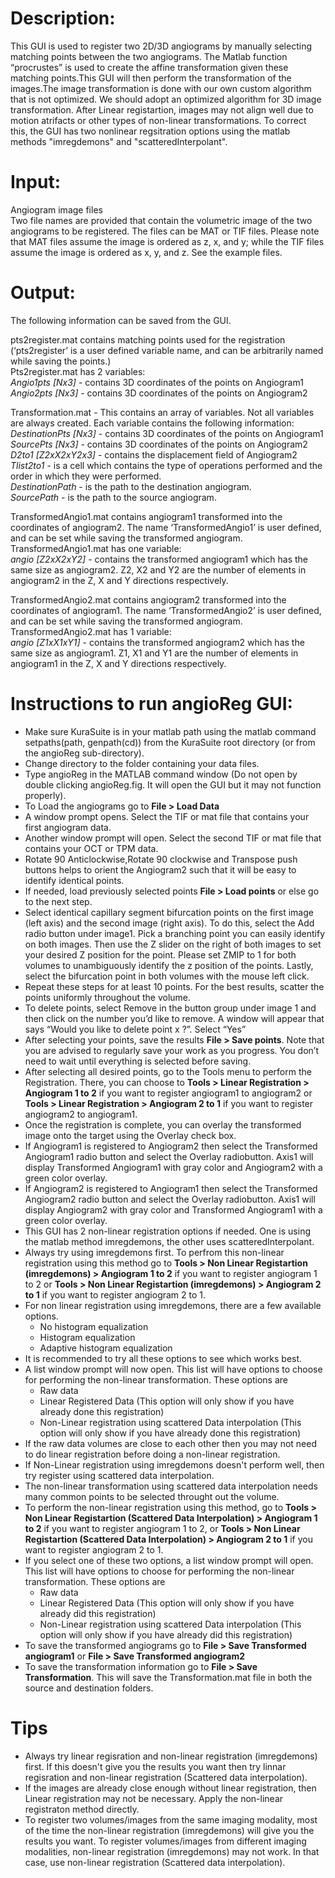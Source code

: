 

# Description:
This GUI is used to register two 2D/3D angiograms by manually selecting matching points between the two angiograms. The Matlab function “procrustes” is used to create the affine transformation given these matching points.This GUI will then perform the transformation of the images.The image transformation is done with our own custom algorithm that is not optimized. We should adopt an optimized algorithm for 3D image transformation. After Linear registartion, images may not align well due to motion atrifacts or other types of non-linear transformations. To correct this, the GUI has two nonlinear regsitration options using the matlab methods "imregdemons" and "scatteredInterpolant". 

# Input: 
Angiogram image files <br/>
Two file names are provided that contain the volumetric image of the two angiograms to be registered. The files can be MAT or TIF files. Please note that MAT files assume the image is ordered as z, x, and y; while the TIF files assume the image is ordered as x, y, and z. See the example files.

# Output: 
The following information can be saved from the GUI.

pts2register.mat contains matching points used for the registration (‘pts2register’ is a user defined variable name, and can be arbitrarily named while saving the points.) <br/>
Pts2register.mat has 2 variables: <br/>
*Angio1pts [Nx3]* - contains 3D coordinates of the points on Angiogram1 <br/>
*Angio2pts [Nx3]* - contains 3D coordinates of the points on Angiogram2

Transformation.mat - This contains an array of variables. Not all variables are always created. Each variable contains the following information: <br/>
*DestinationPts [Nx3]* - contains 3D coordinates of the points on Angiogram1 <br/>
*SourcePts [Nx3]* - contains 3D coordinates of the points on Angiogram2  <br/>
*D2to1 [Z2xX2xY2x3]* - contains the displacement field of Angiogram2  <br/>
*Tlist2to1* - is a cell which contains the type of operations performed and the order in which they were performed.  <br/>
*DestinationPath* - is the path to the  destination angiogram. <br/>
*SourcePath* - is the path to the source angiogram.


TransformedAngio1.mat contains angiogram1 transformed into the coordinates of angiogram2. The name ‘TransformedAngio1’ is user defined, and can be set while saving the transformed angiogram. <br/>
TransformedAngio1.mat has one variable: <br/>
*angio [Z2xX2xY2]* - contains the transformed angiogram1 which has the same size as angiogram2. Z2, X2 and Y2 are the number of elements in angiogram2 in the Z, X and Y directions respectively.

TransformedAngio2.mat contains angiogram2 transformed into the coordinates of angiogram1. The name ‘TransformedAngio2’ is user defined, and can be set while saving the transformed angiogram. <br/>
TransformedAngio2.mat has 1 variable: <br/>
*angio [Z1xX1xY1]* - contains the transformed angiogram2 which has the same size as angiogram1. Z1, X1 and Y1 are the number of elements in angiogram1 in the Z, X and Y directions respectively.

# Instructions to run angioReg GUI:
* Make sure KuraSuite is in your matlab path using the matlab command setpaths(path, genpath(cd)) from the KuraSuite root directory (or from the angioReg sub-directory).
* Change directory to the folder containing your data files.
* Type angioReg in the MATLAB command window (Do not open by double clicking angioReg.fig. It will open the GUI but it may not function properly).
* To Load the angiograms go to **File > Load Data**
* A window prompt opens. Select the TIF or mat file that contains your first angiogram data.
* Another window prompt will open. Select the second TIF or mat file that contains your OCT or TPM data.
* Rotate 90 Anticlockwise,Rotate 90 clockwise and Transpose push buttons helps to orient the Angiogram2 such that it will be easy to identify identical points.
* If needed, load previously selected points **File > Load points** or else go to the next step.
* Select identical capillary segment bifurcation points on the first image (left axis) and the second image (right axis). To do this, select the Add radio button under image1. Pick a branching point you can easily identify on both images. Then use the Z slider on the right of both images to set your desired Z position for the point. Please set ZMIP to 1 for both volumes to unambiguously identify the z position of the points. Lastly, select the bifurcation point in both volumes with the mouse left click.
* Repeat these steps for at least 10 points. For the best results, scatter the points uniformly throughout the volume. 
* To delete points, select Remove in the button group under image 1 and then click on the number you’d like to remove. A window will appear that says “Would you like to delete point  x ?”. Select “Yes”
* After selecting your points, save the results **File > Save points**. Note that you are advised to regularly save your work as you progress. You don’t need to wait until everything is selected before saving.
* After selecting all desired points, go to the Tools menu to perform the Registration. There, you can choose to **Tools > Linear Registration > Angiogram 1 to 2** if you want to register angiogram1 to angiogram2 or **Tools > Linear Registration > Angiogram 2 to 1** if you want to register angiogram2 to angiogram1.
* Once the registration is complete, you can overlay the transformed image onto the target using the Overlay check box. 
* If Angiogram1 is registered to Angiogram2 then select the Transformed Angiogram1 radio button and select the Overlay radiobutton. Axis1 will display Transformed Angiogram1 with gray color and Angiogram2 with a green color overlay.
* If Angiogram2 is registered to Angiogram1 then select the Transformed Angiogram2 radio button and select the Overlay radiobutton. Axis1 will display Angiogram2 with gray color and Transformed Angiogram1 with a green color overlay.
* This GUI has 2 non-linear registration options if needed. One is using the matlab method imregdemons, the other uses scatteredInterpolant.
* Always try using imregdemons first. To perfrom this non-linear registration using this method go to **Tools > Non Linear Registartion (imregdemons) > Angiogram 1 to 2** if you want to register angiogram 1 to 2 or **Tools > Non Linear Registartion (imregdemons) > Angiogram 2 to 1** if you want to register angiogram 2 to 1.
* For non linear registration using imregdemons, there are a few available options.
  * No histogram equalization
  * Histogram equalization
  * Adaptive histogram equalization
* It is recommended to try all these options to see which works best. 
* A list window prompt will now open. This list will have options to choose for performing the non-linear transformation. These options are
  * Raw data
  * Linear Registered Data (This option will only show if you have already done this registration)
  * Non-Linear registration using scattered Data interpolation (This option will only show if you have already done this registration)
* If the raw data volumes are close to each other then you may not need to do linear registration before doing a non-linear registration.
* If Non-Linear registration using imregdemons doesn't perform well, then try register using scattered data interpolation.
* The non-linear transformation using scattered data interpolation needs many common points to be selected throught out the volume.
* To perform the non-linear registration using this method, go to **Tools > Non Linear Registartion (Scattered Data Interpolation) > Angiogram 1 to 2** if you want to register angiogram 1 to 2, or **Tools > Non Linear Registartion (Scattered Data Interpolation) > Angiogram 2 to 1** if you want to register angiogram 2 to 1.
* If you select one of these two options, a list window prompt will open. This list will have options to choose for performing the non-linear transformation. These options are
  * Raw data
  * Linear Registered Data (This option will only show if you have already did this registration)
  * Non-Linear registration using scattered Data interpolation (This option will only show if you have already did this registration)
* To save the transformed angiograms go to **File > Save Transformed angiogram1** or **File > Save Transformed angiogram2**
* To save the transformation information go to **File > Save Transformation**. This will save the Transformation.mat file in both the source and destination folders.

# Tips
* Always try linear regisration and  non-linear registration (imregdemons) first. If this doesn't give you the results you want then try linnar regisration  and non-linear registration (Scattered data interpolation). 
* If the images are already close enough without linear registration, then Linear registration may not be necessary. Apply the non-linear registraton method directly.
* To register two volumes/images from the same imaging modality, most of the time the non-linear registration (imregdemons) will give you the results you want. To register volumes/images from different imaging modalities, non-linear registration (imregdemons) may not work. In that case, use non-linear registration (Scattered data interpolation). 

